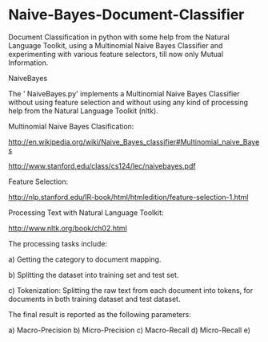 Naive-Bayes-Document-Classifier
===============================

Document Classification in python with some help from the Natural Language Toolkit, using a Multinomial Naive Bayes Classifier and experimenting with various feature selectors, till now only Mutual Information.

 NaiveBayes
 
 The ' NaiveBayes.py' implements a Multinomial Naive Bayes Classifier without using feature selection and without using 
 any kind of processing help from the Natural Language Toolkit (nltk). 
 
 
 Multinomial Naive Bayes Clasification:
 
 http://en.wikipedia.org/wiki/Naive_Bayes_classifier#Multinomial_naive_Bayes
 
 http://www.stanford.edu/class/cs124/lec/naivebayes.pdf
 
 
 Feature Selection:
 
 http://nlp.stanford.edu/IR-book/html/htmledition/feature-selection-1.html
 
 
 Processing Text with Natural Language Toolkit:
 
 http://www.nltk.org/book/ch02.html
 
The processing tasks include:

a) Getting the category to document mapping.

b) Splitting the dataset into training set and test set.

c) Tokenization: Splitting the raw text from each document into tokens, for documents in both training dataset and test dataset.

The final result is reported as the following parameters:

a) Macro-Precision
b) Micro-Precision
c) Macro-Recall
d) Micro-Recall
e)

 
